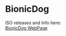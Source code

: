 # BionicDog      

ISO releases and Info here:    
[BionicDog WebPage](https://debiandog.github.io/doglinux/zz06-zbionicdog.html)  
  
